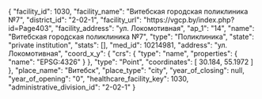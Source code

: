 {
    "facility_id": 1030,
    "facility_name": "Витебская городская поликлиника №7",
    "district_id": "2-02-1",
    "facility_url": "https:\/\/vgcp.by\/index.php?id=Page403",
    "facility_address": "ул. Локомотивная",
    "ap_1": "14",
    "name": "Витебская городская поликлиника №7",
    "type": "Поликлиника",
    "state": "private institution",
    "stats": [],
    "med_id": 10214981,
    "address": "ул. Локомотивная",
    "coord_x_y": {
        "crs": {
            "type": "name",
            "properties": {
                "name": "EPSG:4326"
            }
        },
        "type": "Point",
        "coordinates": [
            30.184,
            55.1972
        ]
    },
    "place_name": "Витебск",
    "place_type": "city",
    "year_of_closing": null,
    "year_of_opening": "0",
    "healthcare_facility_key": 1030,
    "administrative_division_id": "2-02-1"
}